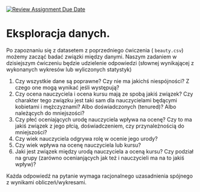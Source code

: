 [![Review Assignment Due Date](https://classroom.github.com/assets/deadline-readme-button-24ddc0f5d75046c5622901739e7c5dd533143b0c8e959d652212380cedb1ea36.svg)](https://classroom.github.com/a/G6v997cM)
# Eksploracja danych.

Po zapoznaniu się z datasetem z poprzedniego ćwiczenia ( `beauty.csv`) możemy zacząć badać związki między danymi.
Naszym zadaniem w dzisiejszym ćwiczeniu będzie udzielenie odpowiedzi (słownej wynikającej z wykonanych wykresów lub wyliczonych statystyk) 

1. Czy wszystkie dane są poprawne? Czy nie ma jakichś niespójności? Z czego one mogą wynikać jeśli występują?
2. Czy ocena nauczyciela i ocena kursu mają ze spobą jakiś związek? Czy charakter tego związku jest taki sam dla nauczycielami będącymi kobietami i mężczyznami? Albo doświadczonych (tenured)? Albo należących do mniejszości?
3. Czy płeć oceniających urodę nauczyciela wpływa na ocenę? Czy to ma jakiś związek z jego płcią, doświadczeniem, czy przynależnością do mniejszości?
4. Czy wiek nauczyciela odgrywa rolę w ocenie jego urody?
5. Czy wiek wpływa na ocenę nauczyciela lub kursu?
6. Jaki jest związek między urodą nauczyciela a oceną kursu? Czy podział na grupy (zarówno ocenianjących jak też i nauczycieli ma na to jakiś wpływ)?

Każda odpowiedź na pytanie wymaga racjonalnego uzasadnienia spójnego z wynikami obliczeń/wykresami. 


